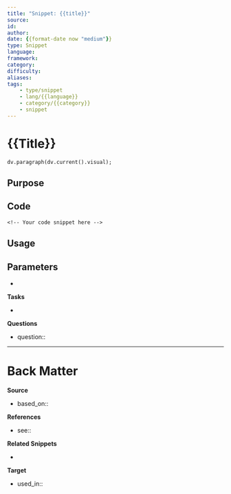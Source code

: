 ```yaml
---
title: "Snippet: {{title}}"
source:
id:
author:
date: {{format-date now "medium"}}
type: Snippet
language:
framework:
category:
difficulty:
aliases:
tags: 
    - type/snippet
    - lang/{{language}}
    - category/{{category}}
    - snippet
---
```

# {{Title}}
<!--  Clear and descriptive title -->
<!-- A supporting visual from front matter if available -->
```dataviewjs
dv.paragraph(dv.current().visual);
```

## Purpose
<!-- What does this snippet accomplish? -->

## Code
```{{language}}
<!-- Your code snippet here -->
```

## Usage
<!-- How to implement or use this snippet -->

## Parameters
<!-- If applicable, describe parameters/arguments -->
- 

**Tasks**
<!-- What remains to be done with this note? -->
-

**Questions**
<!-- What remains for you to consider? -->
- question::

---
# Back Matter
**Source**
<!-- Always keep a link to the source- -->
- based_on::

**References**
<!-- Links to pages not referenced in the content.-->
- see::

**Related Snippets**
<!-- Links to similar or related code snippets -->
-

**Target**
<!-- Link to project note or externaly published content. -->
- used_in::